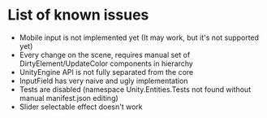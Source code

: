 # List of known issues

* Mobile input is not implemented yet (It may work, but it's not supported yet)
* Every change on the scene, requires manual set of DirtyElement/UpdateColor components in hierarchy
* UnityEngine API is not fully separated from the core
* InputField has very naive and ugly implementation
* Tests are disabled (namespace Unity.Entities.Tests not found without manual manifest.json editing)
* Slider selectable effect doesn't work